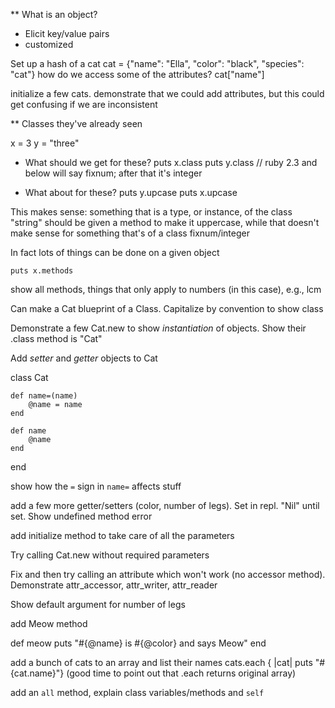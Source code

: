 ** What is an object?
- Elicit key/value pairs
- customized

Set up a hash of a cat
cat = {"name": "Ella", "color": "black", "species": "cat"} 
how do we access some of the attributes?
cat["name"]

initialize a few cats.  demonstrate that we could add attributes, but this could get confusing if we are inconsistent


** Classes they've already seen

x = 3
y = "three"

* What should we get for these?
puts x.class
puts y.class  // ruby 2.3 and below will say fixnum; after that it's integer

* What about for these?
puts y.upcase
puts x.upcase

This makes sense: something that is a type, or instance, of the class "string" should be given a method to make it uppercase, while that doesn't make sense for something that's of a class fixnum/integer

In fact lots of things can be done on a given object

`puts x.methods`

show all methods, things that only apply to numbers (in this case), e.g., lcm

Can make a Cat blueprint of a Class.  Capitalize by convention to show class

Demonstrate a few Cat.new to show _instantiation_ of objects.  Show their .class method is "Cat"

Add _setter_ and _getter_ objects to Cat

class Cat

	def name=(name)
		@name = name
	end

	def name
		@name
	end
end

show how the `=` sign in `name=` affects stuff

add a few more getter/setters (color, number of legs).  Set in repl.  "Nil" until set.  Show undefined method error

add initialize method to take care of all the parameters

Try calling Cat.new without required parameters

Fix and then try calling an attribute which won't work (no accessor method).  Demonstrate attr_accessor, attr_writer, attr_reader

Show default argument for number of legs

add Meow method

def meow
	puts "#{@name} is #{@color} and says Meow"
end

add a bunch of cats to an array and list their names
cats.each { |cat| puts "#{cat.name}"}
(good time to point out that .each returns original array)

add an `all` method, explain class variables/methods and `self`